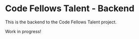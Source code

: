# Code Fellows Talent - Backend

This is the backend to the Code Fellows Talent project.

Work in progress!
